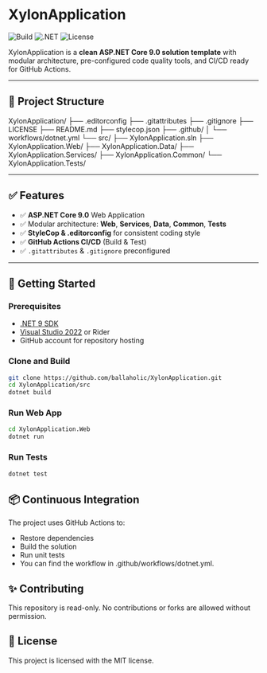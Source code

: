 # XylonApplication

![Build](https://github.com/YOUR_USERNAME/XylonApplication/actions/workflows/dotnet.yml/badge.svg)
![.NET](https://img.shields.io/badge/.NET-9.0-blue.svg)
![License](https://img.shields.io/badge/license-Custom-red)

XylonApplication is a **clean ASP.NET Core 9.0 solution template** with modular architecture, pre-configured code quality tools, and CI/CD ready for GitHub Actions.

---

## 📂 Project Structure

XylonApplication/
├── .editorconfig
├── .gitattributes
├── .gitignore
├── LICENSE
├── README.md
├── stylecop.json
├── .github/
│ └── workflows/dotnet.yml
└── src/
├── XylonApplication.sln
├── XylonApplication.Web/
├── XylonApplication.Data/
├── XylonApplication.Services/
├── XylonApplication.Common/
└── XylonApplication.Tests/

---

## ✅ Features
- ✅ **ASP.NET Core 9.0** Web Application
- ✅ Modular architecture: **Web**, **Services**, **Data**, **Common**, **Tests**
- ✅ **StyleCop & .editorconfig** for consistent coding style
- ✅ **GitHub Actions CI/CD** (Build & Test)
- ✅ `.gitattributes` & `.gitignore` preconfigured

---

## 🚀 Getting Started

### Prerequisites
- [.NET 9 SDK](https://dotnet.microsoft.com/en-us/download/dotnet/9.0)
- [Visual Studio 2022](https://visualstudio.microsoft.com/) or Rider
- GitHub account for repository hosting

### Clone and Build
```bash
git clone https://github.com/ballaholic/XylonApplication.git
cd XylonApplication/src
dotnet build
```

### Run Web App

```bash
cd XylonApplication.Web
dotnet run
```

### Run Tests

```bash
dotnet test
```

## 📦 Continuous Integration
The project uses GitHub Actions to:

 - Restore dependencies
 - Build the solution
 - Run unit tests
 - You can find the workflow in .github/workflows/dotnet.yml.

## ✨ Contributing
This repository is read-only. No contributions or forks are allowed without permission.

## 📜 License
This project is licensed with the MIT license.